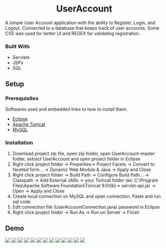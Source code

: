 <h1 align="center">UserAccount</h1>

A simple User Account application with the ability to Register, Login, and Logout. Connected to a database that keeps track of user accounts. Some CSS was used for better UI and REGEX for validating registration.


### Built With

* Servlets
* JSPs
* SQL


## Setup


### Prerequisites

Softwares used and embedded links to how to install them.
* <a href="https://www.eclipse.org/eclipseide/">Eclipse</a>
* <a href="https://www.eclipse.org/webtools/jst/components/ws/M4/tutorials/InstallTomcat.html#:~:text=Start%20the%20Eclipse%20WTP%20workbench,under%20Apache%20(Apache%20Tomcat%20v5.">Apache Tomcat </a>
* <a href="https://ladvien.com/data-analytics-mysql-localhost-setup/">MySQL</a>

### Installation

1. Download project zip file, open zip folder, open UserAccount-master folder, extract UserAccount and open project folder in Eclipse
2. Right click project folder -> Properties-> Project Facets -> Convert to faceted form... -> Dynamic Web Module & Java -> Apply and Close
3. Right click project folder -> Build Path -> Configure Build Path... -> Classpath -> Add External JARs -> your Tomcat folder (ex: C:\Program Files\Apache Software Foundation\Tomcat 9.0\lib)-> servlet-api.jar -> Open -> Apply and Close
4. Create local connection on MySQL and open connection. Paste and run sql code.
5. Edit connection file (UserAccountConnection.java) password in Eclipse
6. Right click project folder -> Run As -> Run on Server -> Finish

## Demo

<img src="demo_images/1_login.PNG">
<img src="demo_images/2_nonexistentuserlogin.PNG">
<img src="demo_images/3_nonexistentusererror.PNG">
<img src="demo_images/4_register.PNG">
<img src="demo_images/5_missingfield.PNG">
<img src="demo_images/6_securepassword.PNG">
<img src="demo_images/7_registeringwithexistingemail.PNG">
<img src="demo_images/8_useralreadyexists.PNG">
<img src="demo_images/9_newuser.PNG">
<img src="demo_images/10_accountcreated.PNG">
<img src="demo_images/11_newuserdatabase.PNG">
<img src="demo_images/12_successfullogin.PNG">
<img src="demo_images/13_loggedout.PNG">
